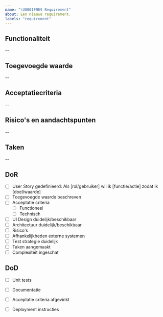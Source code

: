 ```yaml
---
name: "\U0001F9E9 Requirement"
about: Een nieuwe requirement.
labels: "requirement"
---
```


## Functionaliteit

--

## Toegevoegde waarde

--

## Acceptatiecriteria

--

## Risico's en aandachtspunten

--

## Taken

--

## DoR
- [ ] User Story gedefinieerd: Als [rol/gebruiker] wil ik [functie/actie] zodat ik [doel/waarde]
- [ ] Toegevoegde waarde beschreven
- [ ] Acceptatie criteria
  - [ ] Functioneel
  - [ ] Technisch
- [ ] UI Design duidelijk/beschikbaar
- [ ] Architectuur duidelijk/beschikbaar
- [ ] Risico's
- [ ] Afhankelijkheden externe systemen
- [ ] Test strategie duidelijk
- [ ] Taken aangemaakt
- [ ] Complexiteit ingeschat

## DoD
- [ ] Unit tests
- [ ] Documentatie
- [ ] Acceptatie criteria afgevinkt
- [ ] Deployment instructies


